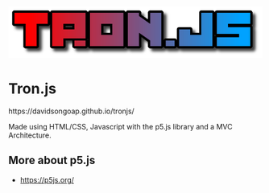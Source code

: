 ![logo](img/logo.png)
-

# Tron.js

<p>https://davidsongoap.github.io/tronjs/</p>
Made using HTML/CSS, Javascript with the p5.js library and a MVC Architecture.

## More about p5.js
* https://p5js.org/

